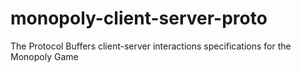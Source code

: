 # monopoly-client-server-proto
The Protocol Buffers client-server interactions specifications for the Monopoly Game 
